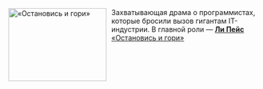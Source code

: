 <!--2025-02-25 08:00:05-->
<div class="yb">
  <div class="rss smaller1 kino_kino"><a href="https://www.kino-teatr.ru/video/46559/" title="«Остановись и гори»"><img src="https://www.kino-teatr.ru/video/9/5/46559/poster.jpg" width="196" height="147" align="left" hspace="5" style="margin: 0px 10px 0px 5px" alt="«Остановись и гори»"/></a>Захватывающая драма о программистах, которые бросили вызов гигантам IT-индустрии. В главной роли — <a href=https://www.kino-teatr.ru/kino/acter/m/hollywood/60251/bio/ target=_blank><strong>Ли Пейс</strong></a> <br><a class="light" href="https://www.kino-teatr.ru/video/46559/">«Остановись и гори»</a></div>
</div>
